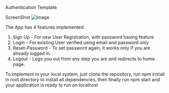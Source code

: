 Authentication Template

ScreenShot
![image](https://github.com/The-0mnipotent/authentication/assets/80109914/4f80592b-06b3-496c-9482-0b11976c0d99)

The App has 4 features implemented
1. Sign Up - For new User Registration, with password hasing feature
2. Login - For existing User verified using email and password only
3. Reset-Password - To set password again, it works only if you are already logged in.
4. Logout - Logs you out from any step you are and redirects to home page.

To implement in your local system, just clone the repository, run npm install in root directory to install all dependencies, then finally run npm start and your application is ready to run on localhost
